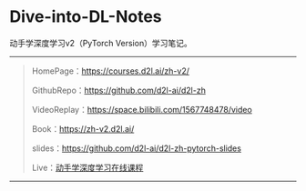# Dive-into-DL-Notes

动手学深度学习v2（PyTorch Version）学习笔记。

----

> HomePage：https://courses.d2l.ai/zh-v2/
>
> GithubRepo：https://github.com/d2l-ai/d2l-zh
>
> VideoReplay：https://space.bilibili.com/1567748478/video
>
> Book：https://zh-v2.d2l.ai/
>
> slides：https://github.com/d2l-ai/d2l-zh-pytorch-slides
>
> Live：[动手学深度学习在线课程](https://app6ca5octe2206.pc.xiaoe-tech.com/live_pc/l_601cc496e4b05a9e88714463)

---

